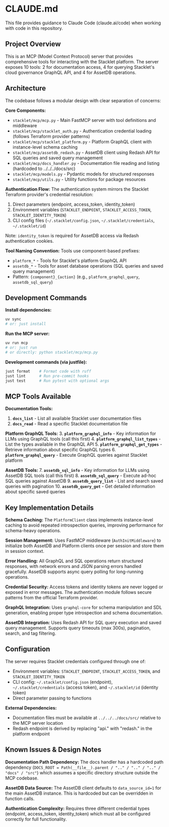 # CLAUDE.md

This file provides guidance to Claude Code (claude.ai/code) when working with code in this repository.

## Project Overview

This is an MCP (Model Context Protocol) server that provides comprehensive tools for interacting with the Stacklet platform. The server exposes 10 tools: 2 for documentation access, 4 for querying Stacklet's cloud governance GraphQL API, and 4 for AssetDB operations.

## Architecture

The codebase follows a modular design with clear separation of concerns:

**Core Components:**
- `stacklet/mcp/mcp.py` - Main FastMCP server with tool definitions and middleware
- `stacklet/mcp/stacklet_auth.py` - Authentication credential loading (follows Terraform provider patterns)
- `stacklet/mcp/stacklet_platform.py` - Platform GraphQL client with instance-level schema caching
- `stacklet/mcp/assetdb_redash.py` - AssetDB client using Redash API for SQL queries and saved query management
- `stacklet/mcp/docs_handler.py` - Documentation file reading and listing (hardcoded to ../../../docs/src)
- `stacklet/mcp/models.py` - Pydantic models for structured responses
- `stacklet/mcp/utils.py` - Utility functions for package resources

**Authentication Flow:**
The authentication system mirrors the Stacklet Terraform provider's credential resolution:
1. Direct parameters (endpoint, access_token, identity_token)
2. Environment variables (`STACKLET_ENDPOINT`, `STACKLET_ACCESS_TOKEN`, `STACKLET_IDENTITY_TOKEN`)
3. CLI config files (`~/.stacklet/config.json`, `~/.stacklet/credentials`, `~/.stacklet/id`)

Note: `identity_token` is required for AssetDB access via Redash authentication cookies.

**Tool Naming Convention:**
Tools use component-based prefixes:
- `platform_*` - Tools for Stacklet's platform GraphQL API
- `assetdb_*` - Tools for asset database operations (SQL queries and saved query management)
- Pattern: `{component}_{action}` (e.g., `platform_graphql_query`, `assetdb_sql_query`)

## Development Commands

**Install dependencies:**
```bash
uv sync
# or: just install
```

**Run the MCP server:**
```bash
uv run mcp
# or: just run
# or directly: python stacklet/mcp/mcp.py
```

**Development commands (via justfile):**
```bash
just format    # Format code with ruff
just lint      # Run pre-commit hooks
just test      # Run pytest with optional args
```


## MCP Tools Available

**Documentation Tools:**
1. **`docs_list`** - List all available Stacklet user documentation files
2. **`docs_read`** - Read a specific Stacklet documentation file

**Platform GraphQL Tools:**
3. **`platform_graphql_info`** - Key information for LLMs using GraphQL tools (call this first)
4. **`platform_graphql_list_types`** - List the types available in the GraphQL API
5. **`platform_graphql_get_types`** - Retrieve information about specific GraphQL types
6. **`platform_graphql_query`** - Execute GraphQL queries against Stacklet platform

**AssetDB Tools:**
7. **`assetdb_sql_info`** - Key information for LLMs using AssetDB SQL tools (call this first)
8. **`assetdb_sql_query`** - Execute ad-hoc SQL queries against AssetDB
9. **`assetdb_query_list`** - List and search saved queries with pagination
10. **`assetdb_query_get`** - Get detailed information about specific saved queries

## Key Implementation Details

**Schema Caching:** The `PlatformClient` class implements instance-level caching to avoid repeated introspection queries, improving performance for schema-heavy operations.

**Session Management:** Uses FastMCP middleware (`AuthInitMiddleware`) to initialize both AssetDB and Platform clients once per session and store them in session context.

**Error Handling:** All GraphQL and SQL operations return structured responses, with network errors and JSON parsing errors handled gracefully. AssetDB supports async query polling for long-running operations.

**Credential Security:** Access tokens and identity tokens are never logged or exposed in error messages. The authentication module follows secure patterns from the official Terraform provider.

**GraphQL Integration:** Uses `graphql-core` for schema manipulation and SDL generation, enabling proper type introspection and schema documentation.

**AssetDB Integration:** Uses Redash API for SQL query execution and saved query management. Supports query timeouts (max 300s), pagination, search, and tag filtering.

## Configuration

The server requires Stacklet credentials configured through one of:
- Environment variables: `STACKLET_ENDPOINT`, `STACKLET_ACCESS_TOKEN`, and `STACKLET_IDENTITY_TOKEN`
- CLI config: `~/.stacklet/config.json` (endpoint), `~/.stacklet/credentials` (access token), and `~/.stacklet/id` (identity token)
- Direct parameter passing to functions

**External Dependencies:**
- Documentation files must be available at `../../../docs/src/` relative to the MCP server location
- Redash endpoint is derived by replacing "api." with "redash." in the platform endpoint

## Known Issues & Design Notes

**Documentation Path Dependency:** The docs handler has a hardcoded path dependency (`DOCS_ROOT = Path(__file__).parent / ".." / ".." / ".." / "docs" / "src"`) which assumes a specific directory structure outside the MCP codebase.

**AssetDB Data Source:** The AssetDB client defaults to `data_source_id=1` for the main AssetDB instance. This is hardcoded but can be overridden in function calls.

**Authentication Complexity:** Requires three different credential types (endpoint, access_token, identity_token) which must all be configured correctly for full functionality.

